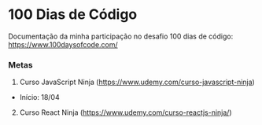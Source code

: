 # 100 Dias de Código
Documentação da minha participação no desafio 100 dias de código: https://www.100daysofcode.com/

### Metas 

1. Curso JavaScript Ninja (https://www.udemy.com/curso-javascript-ninja)
- Início: 18/04

2. Curso React Ninja (https://www.udemy.com/curso-reactjs-ninja/)
